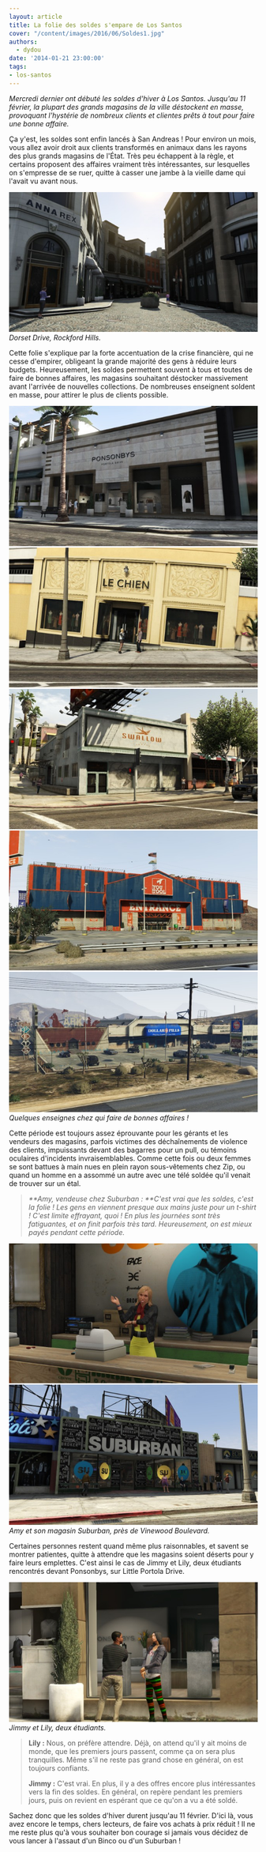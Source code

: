 ```yaml
---
layout: article
title: La folie des soldes s'empare de Los Santos
cover: "/content/images/2016/06/Soldes1.jpg"
authors:
  - dydou
date: '2014-01-21 23:00:00'
tags:
- los-santos
---
```


_Mercredi dernier ont débuté les soldes d'hiver à Los Santos. Jusqu'au 11 février, la plupart des grands magasins de la ville déstockent en masse, provoquant l'hystérie de nombreux clients et clientes prêts à tout pour faire une bonne affaire._

Ça y'est, les soldes sont enfin lancés à San Andreas ! Pour environ un mois, vous allez avoir droit aux clients transformés en animaux dans les rayons des plus grands magasins de l'État. Très peu échappent à la règle, et certains proposent des affaires vraiment très intéressantes, sur lesquelles on s'empresse de se ruer, quitte à casser une jambe à la vieille dame qui l'avait vu avant nous.

![Dorset Drive, Rockford Hills.](/content/images/2016/06/Soldes1_0.jpg)
_Dorset Drive, Rockford Hills._

Cette folie s'explique par la forte accentuation de la crise financière, qui ne cesse d'empirer, obligeant la grande majorité des gens à réduire leurs budgets. Heureusement, les soldes permettent souvent à tous et toutes de faire de bonnes affaires, les magasins souhaitant déstocker massivement avant l'arrivée de nouvelles collections. De nombreuses enseignent soldent en masse, pour attirer le plus de clients possible.

![](/content/images/2016/06/Soldes2.jpg)
![](/content/images/2016/06/Soldes3.jpg)
![](/content/images/2016/06/Soldes5.jpg)
![](/content/images/2016/06/Soldes6.jpg)
![Quelques enseignes chez qui faire de bonnes affaires !](/content/images/2016/06/Soldes7.jpg)
_Quelques enseignes chez qui faire de bonnes affaires !_

Cette période est toujours assez éprouvante pour les gérants et les vendeurs des magasins, parfois victimes des déchaînements de violence des clients, impuissants devant des bagarres pour un pull, ou témoins oculaires d'incidents invraisemblables. Comme cette fois ou deux femmes se sont battues à main nues en plein rayon sous-vêtements chez Zip, ou quand un homme en a assommé un autre avec une télé soldée qu'il venait de trouver sur un étal.

> _\*\*Amy, vendeuse chez Suburban : \*\*C'est vrai que les soldes, c'est la folie ! Les gens en viennent presque aux mains juste pour un t-shirt ! C'est limite effrayant, quoi ! En plus les journées sont très fatiguantes, et on finit parfois très tard. Heureusement, on est mieux payés pendant cette période._

![](/content/images/2016/06/Soldes9.jpg)
![Amy et son magasin Suburban, près de Vinewood Boulevard.](/content/images/2016/06/Soldes4.jpg)
_Amy et son magasin Suburban, près de Vinewood Boulevard._

Certaines personnes restent quand même plus raisonnables, et savent se montrer patientes, quitte à attendre que les magasins soient déserts pour y faire leurs emplettes. C'est ainsi le cas de Jimmy et Lily, deux étudiants rencontrés devant Ponsonbys, sur Little Portola Drive.

![Jimmy et Lily, deux étudiants.](/content/images/2016/06/Soldes8.jpg)
_Jimmy et Lily, deux étudiants._

> **Lily :** Nous, on préfère attendre. Déjà, on attend qu'il y ait moins de monde, que les premiers jours passent, comme ça on sera plus tranquilles. Même s'il ne reste pas grand chose en général, on est toujours confiants.
> 
> **Jimmy :** C'est vrai. En plus, il y a des offres encore plus intéressantes vers la fin des soldes. En général, on repère pendant les premiers jours, puis on revient en espérant que ce qu'on a vu a été soldé.

Sachez donc que les soldes d'hiver durent jusqu'au 11 février. D'ici là, vous avez encore le temps, chers lecteurs, de faire vos achats à prix réduit ! Il ne me reste plus qu'à vous souhaiter bon courage si jamais vous décidez de vous lancer à l'assaut d'un Binco ou d'un Suburban !
